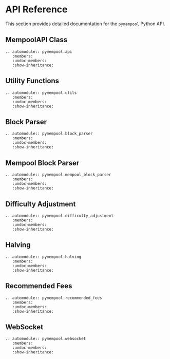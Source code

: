 # API Reference

This section provides detailed documentation for the `pymempool` Python API.

## MempoolAPI Class

```{eval-rst}
.. automodule:: pymempool.api
   :members:
   :undoc-members:
   :show-inheritance:
```

## Utility Functions

```{eval-rst}
.. automodule:: pymempool.utils
   :members:
   :undoc-members:
   :show-inheritance:
```

## Block Parser

```{eval-rst}
.. automodule:: pymempool.block_parser
   :members:
   :undoc-members:
   :show-inheritance:
```

## Mempool Block Parser

```{eval-rst}
.. automodule:: pymempool.mempool_block_parser
   :members:
   :undoc-members:
   :show-inheritance:
```

## Difficulty Adjustment

```{eval-rst}
.. automodule:: pymempool.difficulty_adjustment
   :members:
   :undoc-members:
   :show-inheritance:
```

## Halving

```{eval-rst}
.. automodule:: pymempool.halving
   :members:
   :undoc-members:
   :show-inheritance:
```

## Recommended Fees

```{eval-rst}
.. automodule:: pymempool.recommended_fees
   :members:
   :undoc-members:
   :show-inheritance:
```

## WebSocket

```{eval-rst}
.. automodule:: pymempool.websocket
   :members:
   :undoc-members:
   :show-inheritance:
```
